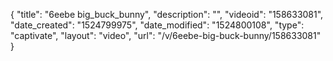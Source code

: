 {
    "title": "6eebe big_buck_bunny",
    "description": "",
    "videoid": "158633081",
    "date_created": "1524799975",
    "date_modified": "1524800108",
    "type": "captivate",
    "layout": "video",
    "url": "\/v\/6eebe-big-buck-bunny\/158633081"
}